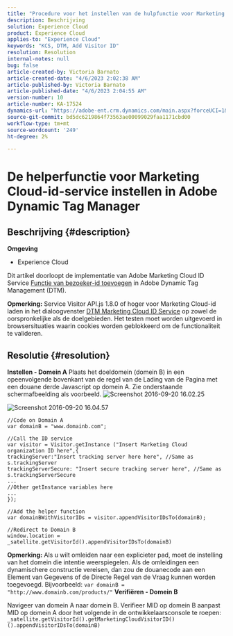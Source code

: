 ```yaml
---
title: "Procedure voor het instellen van de hulpfunctie voor Marketing Cloud-id-service in Adobe Dynamic Tag Manager"
description: Beschrijving
solution: Experience Cloud
product: Experience Cloud
applies-to: "Experience Cloud"
keywords: "KCS, DTM, Add Visitor ID"
resolution: Resolution
internal-notes: null
bug: false
article-created-by: Victoria Barnato
article-created-date: "4/6/2023 2:02:38 AM"
article-published-by: Victoria Barnato
article-published-date: "4/6/2023 2:04:55 AM"
version-number: 10
article-number: KA-17524
dynamics-url: "https://adobe-ent.crm.dynamics.com/main.aspx?forceUCI=1&pagetype=entityrecord&etn=knowledgearticle&id=dee88417-1fd4-ed11-a7c7-6045bd006295"
source-git-commit: bd5dc6219864f73563ae00099029faa1171cbd00
workflow-type: tm+mt
source-wordcount: '249'
ht-degree: 2%

---
```


# De helperfunctie voor Marketing Cloud-id-service instellen in Adobe Dynamic Tag Manager

## Beschrijving {#description}

<b>Omgeving</b>
- Experience Cloud


Dit artikel doorloopt de implementatie van Adobe Marketing Cloud ID Service [Functie van bezoeker-id toevoegen](https://experienceleague.adobe.com/docs/id-service/using/id-service-api/methods/appendvisitorid.html) in Adobe Dynamic Tag Management (DTM).

<b>Opmerking:</b> Service Visitor API.js 1.8.0 of hoger voor Marketing Cloud-id laden in het dialoogvenster [DTM Marketing Cloud ID Service](https://experienceleague.adobe.com/docs/id-service/using/id-service-api/methods/getmcvid.html) op zowel de oorspronkelijke als de doelgebieden. Het testen moet worden uitgevoerd in browsersituaties waarin cookies worden geblokkeerd om de functionaliteit te valideren.


## Resolutie {#resolution}

<b>Instellen - Domein A</b>
Plaats het doeldomein (domein B) in een opeenvolgende bovenkant van de regel van de Lading van de Pagina met een douane derde Javascript op domein A. Zie onderstaande schermafbeelding als voorbeeld.
![Screenshot 2016-09-20 16.02.25](https://helpx.adobe.com/content/dam/help/en/dtm/kb/how-to-set-marketing-cloud-id-service-helper-function-in-adobe-d/jcr%3acontent/main-pars/image/Screenshot%202016-09-20%2016.02.25.png "Screenshot 2016-09-20 16.02.25")

![Screenshot 2016-09-20 16.04.57](https://helpx.adobe.com/content/dam/help/en/dtm/kb/how-to-set-marketing-cloud-id-service-helper-function-in-adobe-d/jcr%3acontent/main-pars/image_1393293752/Screenshot%202016-09-20%2016.04.57.png "Screenshot 2016-09-20 16.04.57")

```clike
//Code on Domain A
var domainB = "www.domainb.com";
 
//Call the ID service
var visitor = Visitor.getInstance ("Insert Marketing Cloud organization ID here",{
trackingServer:"Insert tracking server here here", //Same as s.trackingServer
trackingServerSecure: "Insert secure tracking server here", //Same as s.trackingServerSecure
...
//Other getInstance variables here
...
});
 
//Add the helper function
var domainBWithVisitorIDs = visitor.appendVisitorIDsTo(domainB);
 
//Redirect to Domain B
window.location = _satellite.getVisitorId().appendVisitorIDsTo(domainB)
```


<b>Opmerking:</b> Als u wilt omleiden naar een explicieter pad, moet de instelling van het domein die intentie weerspiegelen. Als de omleidingen een dynamischere constructie vereisen, dan zou de douanecode aan een Element van Gegevens of de Directe Regel van de Vraag kunnen worden toegevoegd. Bijvoorbeeld: `var domainB = "http://www.domainb.com/products/"`
<b>Verifiëren - Domein B</b>


Navigeer van domein A naar domein B. Verifieer MID op domein B aanpast MID op domein A door het volgende in de ontwikkelaarsconsole te roepen:  `_satellite.getVisitorId().getMarketingCloudVisitorID()().appendVisitorIDsTo(domainB)`
